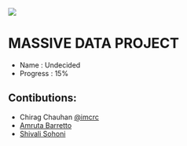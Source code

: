 ![](http://img.shields.io/badge/unicorn-approved-ff69b4.svg?style=flat)

MASSIVE DATA PROJECT
===================

- Name : Undecided
- Progress : 15%



Contibutions:
------------

- Chirag Chauhan [@imcrc](http://twitter.com/imcrc)
- [Amruta Barretto](http://www.github.com/amrutabarretto)
- [Shivali Sohoni](http://www.github.com/shivalisohoni)

